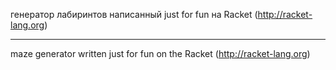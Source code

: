 генератор лабиринтов написанный just for fun на Racket (http://racket-lang.org)

***

maze generator written just for fun on the Racket (http://racket-lang.org)